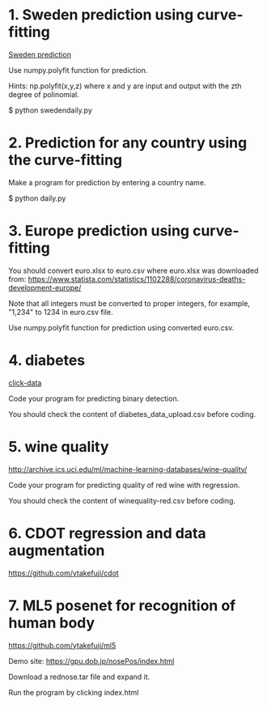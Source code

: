 # 1. Sweden prediction using curve-fitting
<a href='https://github.com/ytakefuji/sweden'> Sweden prediction</a>

Use numpy.polyfit function for prediction.

Hints: np.polyfit(x,y,z) where x and y are input and output with the zth degree of polinomial.

$ python swedendaily.py

# 2. Prediction for any country using the curve-fitting

Make a program for prediction by entering a country name.

$ python daily.py


# 3. Europe prediction using curve-fitting

You should convert euro.xlsx to euro.csv where euro.xlsx was downloaded from:
https://www.statista.com/statistics/1102288/coronavirus-deaths-development-europe/

Note that all integers must be converted to proper integers, for example, "1,234" to 1234 in euro.csv file.

Use numpy.polyfit function for prediction using converted euro.csv.



# 4. diabetes

<a href='http://archive.ics.uci.edu/ml/datasets/Early+stage+diabetes+risk+prediction+dataset.'> click-data</a>

Code your program for predicting binary detection.

You should check the content of diabetes_data_upload.csv before coding.


# 5. wine quality 

http://archive.ics.uci.edu/ml/machine-learning-databases/wine-quality/

Code your program for predicting quality of red wine with regression.

You should check the content of winequality-red.csv before coding.

# 6. CDOT regression and data augmentation

https://github.com/ytakefuji/cdot

# 7. ML5 posenet for recognition of human body

https://github.com/ytakefuji/ml5

Demo site:
https://gpu.dob.jp/nosePos/index.html

Download a rednose.tar file and expand it.

Run the program by clicking index.html




